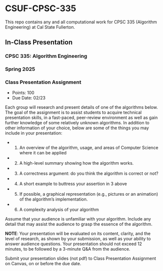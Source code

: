 # CSUF-CPSC-335
This repo contains any and all computational work for CPSC 335 (Algorithm Engineering) at Cal State Fullerton.

## In-Class Presentation

### CPSC 335: Algorithm Engineering
### Spring 2025
### Class Presentation Assignment
- Points: 100
- Due Date: 02/23

Each group will research and present details of one of the algorithms below. The goal of the
assignment is to assist students to acquire technical presentation skills, in a fast-paced, peer-review
environment as well as gain further knowledge of some relatively unknown algorithms. In addition
to other information of your choice, below are some of the things you may include in your
presentation:

-  1. An overview of the algorithm, usage, and areas of Computer Science where it can be
   applied
-  2. A high-level summary showing how the algorithm works.
-  3. A correctness argument: do you think the algorithm is correct or not?
-  4. A short example to buttress your assertion in 3 above
-  5. If possible, a graphical representation (e.g., pictures or an animation) of the algorithm’s
   implementation.
-  6. A complexity analysis of your algorithm

Assume that your audience is unfamiliar with your algorithm. Include any detail that may assist
the audience to grasp the essence of the algorithm.

**NOTE**: Your presentation will be evaluated on its content, clarity, and the level of research, as shown by
your submission, as well as your ability to answer audience questions. Your presentation should
not exceed 12 minutes, to be followed by a 3-minute Q&A from the audience.

Submit your presentation slides (not pdf) to Class Presentation Assignment on Canvas, on or
before the due date.
